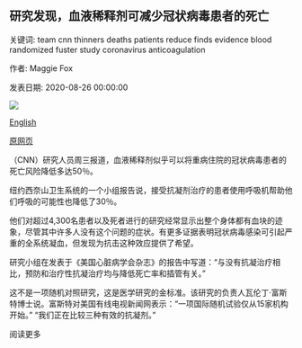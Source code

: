 ## 研究发现，血液稀释剂可减少冠状病毒患者的死亡

关键词: team cnn thinners deaths patients reduce finds evidence blood randomized fuster study coronavirus anticoagulation

作者: Maggie Fox

发表日期: 2020-08-26 00:00:00

![](https://cdn.cnn.com/cnnnext/dam/assets/200417170756-02-global-ventilators-super-tease.jpg)

[English](Blood%20thinners%20reduce%20deaths%20among%20coronavirus%20patients%2C%20study%20finds.md)

[原网页](https://edition.cnn.com/2020/08/26/health/coronavirus-blood-thinners-mortality/index.html)

（CNN）研究人员周三报道，血液稀释剂似乎可以将重病住院的冠状病毒患者的死亡风险降低多达50％。

纽约西奈山卫生系统的一个小组报告说，接受抗凝剂治疗的患者使用呼吸机帮助他们呼吸的可能性也降低了30％。

他们对超过4,300名患者以及死者进行的研究经常显示出整个身体都有血块的迹象，尽管其中许多人没有这个问题的症状。有更多证据表明冠状病毒感染可引起严重的全系统凝血，但发现为抗击这种效应提供了希望。

研究小组在发表于《美国心脏病学会杂志》的报告中写道：“与没有抗凝治疗相比，预防和治疗性抗凝治疗均与降低死亡率和插管有关。”

这不是一项随机对照研究，这是医学研究的金标准。该研究的负责人瓦伦丁·富斯特博士说。富斯特对美国有线电视新闻网表示：“一项国际随机试验仅从15家机构开始。” “我们正在比较三种有效的抗凝剂。”

阅读更多